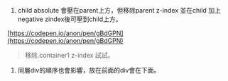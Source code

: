 1. child absolute 會壓在parent上方，但移除parent z-index 並在child 加上negative zindex後可壓到child上方。

[https://codepen.io/anon/pen/gBdGPN](https://codepen.io/anon/pen/gBdGPN)

> 移除.container1 z-index 試試。

1. 同層div的順序也會影響，放在前面的div會在下面。



